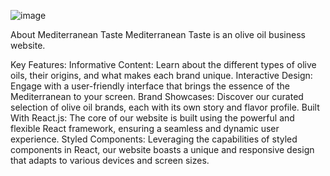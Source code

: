 ![image](https://github.com/MazenTej/medwebb/assets/68936353/5ad4ba6a-4267-4930-8268-1c48488999f1)

About Mediterranean Taste
Mediterranean Taste is an olive oil business website.

Key Features:
Informative Content: Learn about the different types of olive oils, their origins, and what makes each brand unique.
Interactive Design: Engage with a user-friendly interface that brings the essence of the Mediterranean to your screen.
Brand Showcases: Discover our curated selection of olive oil brands, each with its own story and flavor profile.
Built With
React.js: The core of our website is built using the powerful and flexible React framework, ensuring a seamless and dynamic user experience.
Styled Components: Leveraging the capabilities of styled components in React, our website boasts a unique and responsive design that adapts to various devices and screen sizes.
